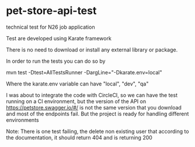 # pet-store-api-test
technical test for N26 job application

Test are developed using Karate framework

There is no need to download or install any external library or package.

In order to run the tests you can do so by 

mvn test -Dtest=AllTestsRunner -DargLine="-Dkarate.env=local"

Where the karate.env variable can have "local", "dev", "qa"

I was about to integrate the code with CircleCI, so we can have the test running on a CI environment, but the version of the API on https://petstore.swagger.io/#/ is not the same version that you download and most of the endpoints fail.
But the project is ready for handling different environments

Note:  There is one test failing, the delete non existing user that according to the documentation, it should return 404 and is returning 200



